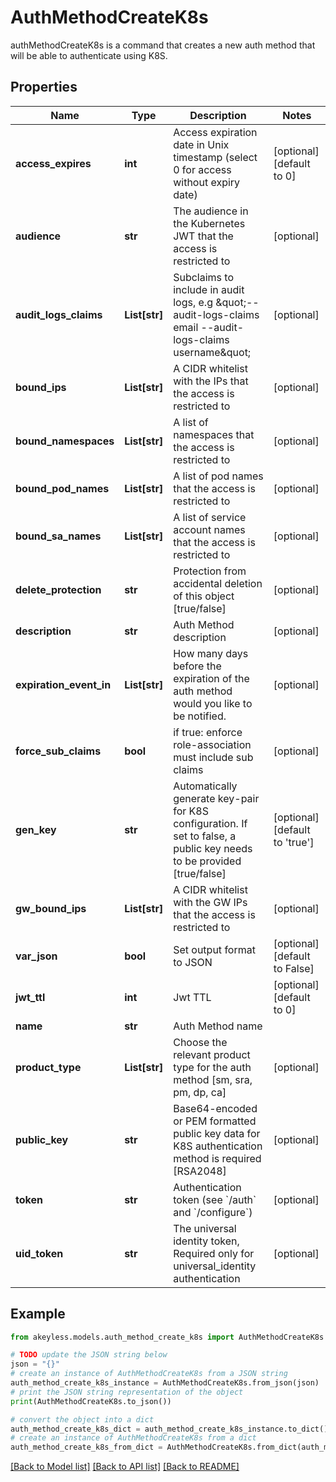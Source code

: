 # AuthMethodCreateK8s

authMethodCreateK8s is a command that creates a new auth method that will be able to authenticate using K8S.

## Properties

Name | Type | Description | Notes
------------ | ------------- | ------------- | -------------
**access_expires** | **int** | Access expiration date in Unix timestamp (select 0 for access without expiry date) | [optional] [default to 0]
**audience** | **str** | The audience in the Kubernetes JWT that the access is restricted to | [optional] 
**audit_logs_claims** | **List[str]** | Subclaims to include in audit logs, e.g \&quot;--audit-logs-claims email --audit-logs-claims username\&quot; | [optional] 
**bound_ips** | **List[str]** | A CIDR whitelist with the IPs that the access is restricted to | [optional] 
**bound_namespaces** | **List[str]** | A list of namespaces that the access is restricted to | [optional] 
**bound_pod_names** | **List[str]** | A list of pod names that the access is restricted to | [optional] 
**bound_sa_names** | **List[str]** | A list of service account names that the access is restricted to | [optional] 
**delete_protection** | **str** | Protection from accidental deletion of this object [true/false] | [optional] 
**description** | **str** | Auth Method description | [optional] 
**expiration_event_in** | **List[str]** | How many days before the expiration of the auth method would you like to be notified. | [optional] 
**force_sub_claims** | **bool** | if true: enforce role-association must include sub claims | [optional] 
**gen_key** | **str** | Automatically generate key-pair for K8S configuration. If set to false, a public key needs to be provided [true/false] | [optional] [default to 'true']
**gw_bound_ips** | **List[str]** | A CIDR whitelist with the GW IPs that the access is restricted to | [optional] 
**var_json** | **bool** | Set output format to JSON | [optional] [default to False]
**jwt_ttl** | **int** | Jwt TTL | [optional] [default to 0]
**name** | **str** | Auth Method name | 
**product_type** | **List[str]** | Choose the relevant product type for the auth method [sm, sra, pm, dp, ca] | [optional] 
**public_key** | **str** | Base64-encoded or PEM formatted public key data for K8S authentication method is required [RSA2048] | [optional] 
**token** | **str** | Authentication token (see &#x60;/auth&#x60; and &#x60;/configure&#x60;) | [optional] 
**uid_token** | **str** | The universal identity token, Required only for universal_identity authentication | [optional] 

## Example

```python
from akeyless.models.auth_method_create_k8s import AuthMethodCreateK8s

# TODO update the JSON string below
json = "{}"
# create an instance of AuthMethodCreateK8s from a JSON string
auth_method_create_k8s_instance = AuthMethodCreateK8s.from_json(json)
# print the JSON string representation of the object
print(AuthMethodCreateK8s.to_json())

# convert the object into a dict
auth_method_create_k8s_dict = auth_method_create_k8s_instance.to_dict()
# create an instance of AuthMethodCreateK8s from a dict
auth_method_create_k8s_from_dict = AuthMethodCreateK8s.from_dict(auth_method_create_k8s_dict)
```
[[Back to Model list]](../README.md#documentation-for-models) [[Back to API list]](../README.md#documentation-for-api-endpoints) [[Back to README]](../README.md)


